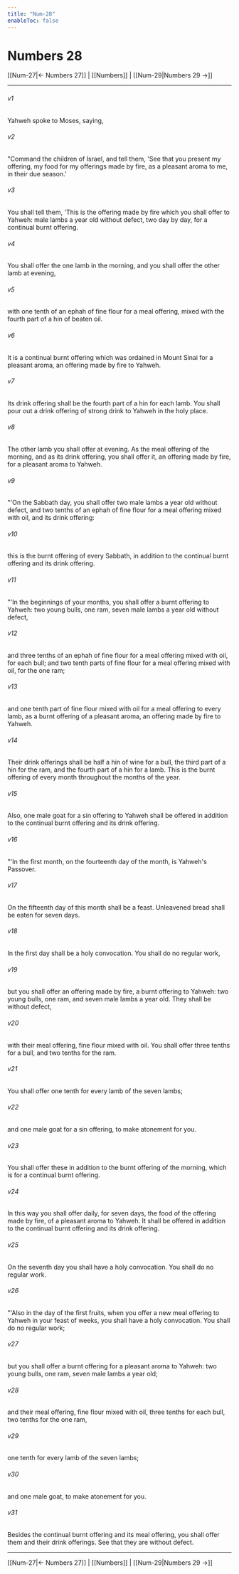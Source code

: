 ```yaml
---
title: "Num-28"
enableToc: false
---
```

# Numbers 28

[[Num-27|← Numbers 27]] | [[Numbers]] | [[Num-29|Numbers 29 →]]
***



###### v1 
Yahweh spoke to Moses, saying, 

###### v2 
"Command the children of Israel, and tell them, 'See that you present my offering, my food for my offerings made by fire, as a pleasant aroma to me, in their due season.' 

###### v3 
You shall tell them, 'This is the offering made by fire which you shall offer to Yahweh: male lambs a year old without defect, two day by day, for a continual burnt offering. 

###### v4 
You shall offer the one lamb in the morning, and you shall offer the other lamb at evening, 

###### v5 
with one tenth of an ephah of fine flour for a meal offering, mixed with the fourth part of a hin of beaten oil. 

###### v6 
It is a continual burnt offering which was ordained in Mount Sinai for a pleasant aroma, an offering made by fire to Yahweh. 

###### v7 
Its drink offering shall be the fourth part of a hin for each lamb. You shall pour out a drink offering of strong drink to Yahweh in the holy place. 

###### v8 
The other lamb you shall offer at evening. As the meal offering of the morning, and as its drink offering, you shall offer it, an offering made by fire, for a pleasant aroma to Yahweh. 

###### v9 
"'On the Sabbath day, you shall offer two male lambs a year old without defect, and two tenths of an ephah of fine flour for a meal offering mixed with oil, and its drink offering: 

###### v10 
this is the burnt offering of every Sabbath, in addition to the continual burnt offering and its drink offering. 

###### v11 
"'In the beginnings of your months, you shall offer a burnt offering to Yahweh: two young bulls, one ram, seven male lambs a year old without defect, 

###### v12 
and three tenths of an ephah of fine flour for a meal offering mixed with oil, for each bull; and two tenth parts of fine flour for a meal offering mixed with oil, for the one ram; 

###### v13 
and one tenth part of fine flour mixed with oil for a meal offering to every lamb, as a burnt offering of a pleasant aroma, an offering made by fire to Yahweh. 

###### v14 
Their drink offerings shall be half a hin of wine for a bull, the third part of a hin for the ram, and the fourth part of a hin for a lamb. This is the burnt offering of every month throughout the months of the year. 

###### v15 
Also, one male goat for a sin offering to Yahweh shall be offered in addition to the continual burnt offering and its drink offering. 

###### v16 
"'In the first month, on the fourteenth day of the month, is Yahweh's Passover. 

###### v17 
On the fifteenth day of this month shall be a feast. Unleavened bread shall be eaten for seven days. 

###### v18 
In the first day shall be a holy convocation. You shall do no regular work, 

###### v19 
but you shall offer an offering made by fire, a burnt offering to Yahweh: two young bulls, one ram, and seven male lambs a year old. They shall be without defect, 

###### v20 
with their meal offering, fine flour mixed with oil. You shall offer three tenths for a bull, and two tenths for the ram. 

###### v21 
You shall offer one tenth for every lamb of the seven lambs; 

###### v22 
and one male goat for a sin offering, to make atonement for you. 

###### v23 
You shall offer these in addition to the burnt offering of the morning, which is for a continual burnt offering. 

###### v24 
In this way you shall offer daily, for seven days, the food of the offering made by fire, of a pleasant aroma to Yahweh. It shall be offered in addition to the continual burnt offering and its drink offering. 

###### v25 
On the seventh day you shall have a holy convocation. You shall do no regular work. 

###### v26 
"'Also in the day of the first fruits, when you offer a new meal offering to Yahweh in your feast of weeks, you shall have a holy convocation. You shall do no regular work; 

###### v27 
but you shall offer a burnt offering for a pleasant aroma to Yahweh: two young bulls, one ram, seven male lambs a year old; 

###### v28 
and their meal offering, fine flour mixed with oil, three tenths for each bull, two tenths for the one ram, 

###### v29 
one tenth for every lamb of the seven lambs; 

###### v30 
and one male goat, to make atonement for you. 

###### v31 
Besides the continual burnt offering and its meal offering, you shall offer them and their drink offerings. See that they are without defect.

***
[[Num-27|← Numbers 27]] | [[Numbers]] | [[Num-29|Numbers 29 →]]
